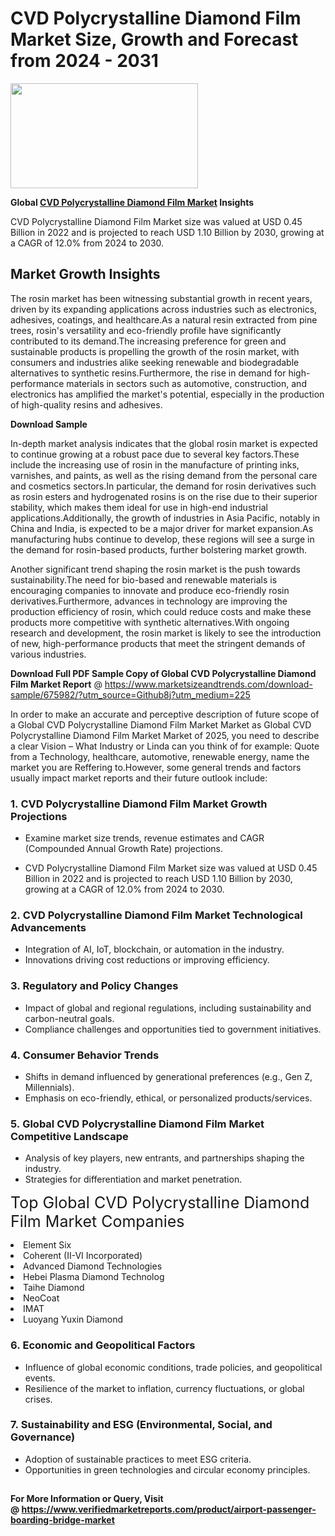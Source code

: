 <H1>CVD Polycrystalline Diamond Film Market Size, Growth and Forecast from 2024 - 2031</H1><img class="aligncenter size-medium wp-image-584254" src="https://thirdeyenews.in/wp-content/uploads/2024/09/Global-Market-Research-300x168.jpeg" alt="" width="300" height="168" /><p><strong>Global&nbsp;<a href="https://www.marketsizeandtrends.com/download-sample/675982/?utm_source=Github8j?utm_medium=225">CVD Polycrystalline Diamond Film Market</a> Insights</strong></p><p>CVD Polycrystalline Diamond Film Market size was valued at USD 0.45 Billion in 2022 and is projected to reach USD 1.10 Billion by 2030, growing at a CAGR of 12.0% from 2024 to 2030.</p><p><h2>Market Growth Insights</h2> <p>The rosin market has been witnessing substantial growth in recent years, driven by its expanding applications across industries such as electronics, adhesives, coatings, and healthcare.As a natural resin extracted from pine trees, rosin's versatility and eco-friendly profile have significantly contributed to its demand.The increasing preference for green and sustainable products is propelling the growth of the rosin market, with consumers and industries alike seeking renewable and biodegradable alternatives to synthetic resins.Furthermore, the rise in demand for high-performance materials in sectors such as automotive, construction, and electronics has amplified the market's potential, especially in the production of high-quality resins and adhesives.</p> <p><strong>Download Sample</strong></p> <p>In-depth market analysis indicates that the global rosin market is expected to continue growing at a robust pace due to several key factors.These include the increasing use of rosin in the manufacture of printing inks, varnishes, and paints, as well as the rising demand from the personal care and cosmetics sectors.In particular, the demand for rosin derivatives such as rosin esters and hydrogenated rosins is on the rise due to their superior stability, which makes them ideal for use in high-end industrial applications.Additionally, the growth of industries in Asia Pacific, notably in China and India, is expected to be a major driver for market expansion.As manufacturing hubs continue to develop, these regions will see a surge in the demand for rosin-based products, further bolstering market growth.</p> <p>Another significant trend shaping the rosin market is the push towards sustainability.The need for bio-based and renewable materials is encouraging companies to innovate and produce eco-friendly rosin derivatives.Furthermore, advances in technology are improving the production efficiency of rosin, which could reduce costs and make these products more competitive with synthetic alternatives.With ongoing research and development, the rosin market is likely to see the introduction of new, high-performance products that meet the stringent demands of various industries.</p> <p><span class=""><strong>Download Full PDF Sample Copy of Global CVD Polycrystalline Diamond Film Market Report</strong> @ <a href="https://www.marketsizeandtrends.com/download-sample/675982/?utm_source=Github8j?utm_medium=225" target="_blank">https://www.marketsizeandtrends.com/download-sample/675982/?utm_source=Github8j?utm_medium=225</a></span></p><p>In order to make an accurate and perceptive description of future scope of a Global&nbsp;CVD Polycrystalline Diamond Film Market Market as Global&nbsp;CVD Polycrystalline Diamond Film Market Market of 2025, you need to describe a clear Vision &ndash; What Industry or Linda can you think of for example: Quote from a Technology, healthcare, automotive, renewable energy, name the market you are Reffering to.However, some general trends and factors usually impact market reports and their future outlook include:</p><h3>1.&nbsp;<strong>CVD Polycrystalline Diamond Film Market Growth Projections</strong></h3><ul><li>Examine market size trends, revenue estimates and CAGR (Compounded Annual Growth Rate) projections.</li><li><p>CVD Polycrystalline Diamond Film Market size was valued at USD 0.45 Billion in 2022 and is projected to reach USD 1.10 Billion by 2030, growing at a CAGR of 12.0% from 2024 to 2030.</p></li></ul><h3>2.&nbsp;<strong>CVD Polycrystalline Diamond Film Market Technological Advancements</strong></h3><ul><li>Integration of AI, IoT, blockchain, or automation in the industry.</li><li>Innovations driving cost reductions or improving efficiency.</li></ul><h3>3.&nbsp;<strong>Regulatory and Policy Changes</strong></h3><ul><li>Impact of global and regional regulations, including sustainability and carbon-neutral goals.</li><li>Compliance challenges and opportunities tied to government initiatives.</li></ul><h3>4.&nbsp;<strong>Consumer Behavior Trends</strong></h3><ul><li>Shifts in demand influenced by generational preferences (e.g., Gen Z, Millennials).</li><li>Emphasis on eco-friendly, ethical, or personalized products/services.</li></ul><h3>5.&nbsp;<strong>Global CVD Polycrystalline Diamond Film Market Competitive Landscape</strong></h3><ul><li>Analysis of key players, new entrants, and partnerships shaping the industry.</li><li>Strategies for differentiation and market penetration.</li></ul><p data-pm-slice="1 1 []"><span style="color: inherit; font-family: inherit; font-size: 25px;">Top Global CVD Polycrystalline Diamond Film Market Companies</span></p><div class="" data-test-id=""><p><li>Element Six</li><li> Coherent (II-VI Incorporated)</li><li> Advanced Diamond Technologies</li><li> Hebei Plasma Diamond Technolog</li><li> Taihe Diamond</li><li> NeoCoat</li><li> IMAT</li><li> Luoyang Yuxin Diamond</li></p></div><h3>6.&nbsp;<strong>Economic and Geopolitical Factors</strong></h3><ul><li>Influence of global economic conditions, trade policies, and geopolitical events.</li><li>Resilience of the market to inflation, currency fluctuations, or global crises.</li></ul><h3>7.&nbsp;<strong>Sustainability and ESG (Environmental, Social, and Governance)</strong></h3><ul><li>Adoption of sustainable practices to meet ESG criteria.</li><li>Opportunities in green technologies and circular economy principles.</li></ul><h2><strong style="font-size: 14px;">For More Information or Query, Visit @&nbsp;</strong><a style="background-color: #ffffff; font-size: 14px;" href="https://www.marketsizeandtrends.com/report/cvd-polycrystalline-diamond-film-market/" target="_blank">https://www.verifiedmarketreports.com/product/airport-passenger-boarding-bridge-market</a></h2>